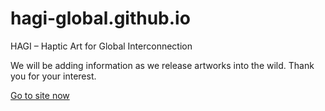 # hagi-global.github.io
HAGI – Haptic Art for Global Interconnection

We will be adding information as we release artworks into the wild. Thank you for your interest.

[Go to site now](hagi-global.github.io)